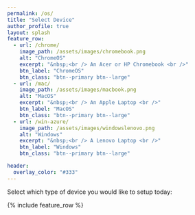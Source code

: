 ```yaml
---
permalink: /os/
title: "Select Device"
author_profile: true
layout: splash
feature_row:
  - url: /chrome/
    image_path: /assets/images/chromebook.png
    alt: "ChromeOS"
    excerpt: "&nbsp;<br /> An Acer or HP Chromebook <br />"
    btn_label: "ChromeOS"
    btn_class: "btn--primary btn--large"
  - url: /mac/
    image_path: /assets/images/macbook.png
    alt: "MacOS"
    excerpt: "&nbsp;<br /> An Apple Laptop <br />"
    btn_label: "MacOS"
    btn_class: "btn--primary btn--large"
  - url: /win-azure/
    image_path: /assets/images/windowslenovo.png
    alt: "Windows"
    excerpt: "&nbsp;<br /> A Lenovo Laptop <br />"
    btn_label: "Windows"
    btn_class: "btn--primary btn--large"

header:
  overlay_color: "#333"
---
```



Select which type of device you would like to setup today:


{% include feature_row %}
